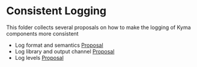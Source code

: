 # Consistent Logging

This folder collects several proposals on how to make the logging of Kyma components more consistent

- Log format and semantics [Proposal](improvement-of-log-messages-usability.md)
- Log library and output channel [Proposal](logs-stream-destination-and-library-recomendation.md)
- Log levels [Proposal](unified-approach-to-logging-levels.md)

